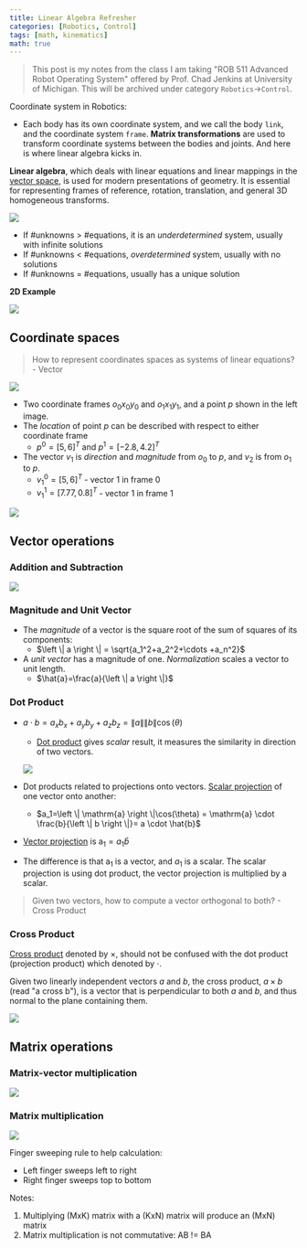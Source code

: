 ```yaml
---
title: Linear Algebra Refresher
categories: [Robotics, Control]
tags: [math, kinematics] 
math: true
---
```


> This post is my notes from the class I am taking "ROB 511 Advanced Robot Operating System" offered by Prof. Chad Jenkins at University of Michigan. This will be archived under category `Robotics`->`Control`.


Coordinate system in Robotics:
- Each body has its own coordinate system, and we call the body `link`, and the coordinate system `frame`. **Matrix transformations** are used to transform coordinate systems between the bodies and joints. And here is where linear algebra kicks in.


**Linear algebra**, which deals with linear equations and linear mappings in the [vector space](https://en.wikipedia.org/wiki/Vector_space), is used for modern presentations of geometry. It is essential for representing frames of reference, rotation, translation, and general 3D homogeneous transforms.

![](/assets/figures/2023-images/2023-02-23-linear-algebra-refresher/01.png)
- If #unknowns > #equations, it is an *underdetermined* system, usually with infinite solutions
- If #unknowns < #equations, *overdetermined* system, usually with no solutions
- If #unknowns = #equations, usually has a unique solution

**2D Example**

![](/assets/figures/2023-images/2023-02-23-linear-algebra-refresher/02.png)

## Coordinate spaces
> How to represent coordinates spaces as systems of linear equations? - Vector

![](/assets/figures/2023-images/2023-02-23-linear-algebra-refresher/03.png)
- Two coordinate frames $o_0x_0y_0$ and $o_1x_1y_1$, and a point $p$ shown in the left image.
- The *location* of point $p$ can be described with respect to either coordinate frame
  - $p^0 = [5, 6]^T$ and $p^1 = [-2.8, 4.2]^T$
- The vector $v_1$ is *direction* and *magnitude* from $o_0$ to $p$, and $v_2$ is from $o_1$ to $p$.
    - $v_1^0 = [5,6]^T$ - vector 1 in frame 0
    - $v_1^1 = [7.77,0.8]^T$ - vector 1 in frame 1
    
![](/assets/figures/2023-images/2023-02-23-linear-algebra-refresher/04.png)

## Vector operations
### Addition and Subtraction

![](/assets/figures/2023-images/2023-02-23-linear-algebra-refresher/05.png)

### Magnitude and Unit Vector
- The *magnitude* of a vector is the square root of the sum of squares of its components:
    - $\left \| a \right \| = \sqrt{a_1^2+a_2^2+\cdots +a_n^2}$
-  A *unit vector* has a magnitude of one. *Normalization* scales a vector to unit length.
    - $\hat{a}=\frac{a}{\left \| a \right \|}$

### Dot Product
- $a \cdot b= a_xb_x+a_yb_y+a_zb_z=\left \| a \right \|\left \| b \right \| \cos(\theta)$ 
  - [Dot product](https://en.wikipedia.org/wiki/Dot_product) gives *scalar* result, it measures the similarity in direction of two vectors.
  
  ![](/assets/figures/2023-images/2023-02-23-linear-algebra-refresher/06.png)
- Dot products related to projections onto vectors. [Scalar projection](https://en.wikipedia.org/wiki/Scalar_projection) of one vector onto another:
    - $a_1=\left \| \mathrm{a} \right \|\cos(\theta) = \mathrm{a} \cdot \frac{b}{\left \| b \right \|}= a \cdot \hat{b}$
- [Vector projection](https://en.wikipedia.org/wiki/Vector_projection) is $\mathrm{a}_1=a_1\hat{b}$
- The difference is that $\mathrm{a}_1$ is a vector, and $a_1$ is a scalar. The scalar projection is using dot product, the vector projection is multiplied by a scalar.

> Given two vectors, how to compute a vector orthogonal to both? - Cross Product

### Cross Product
[Cross product](https://en.wikipedia.org/wiki/Cross_product) denoted by $\times$, should not be confused with the dot product (projection product) which denoted by $\cdot$. 

Given two linearly independent vectors $a$ and $b$, the cross product, $a \times b$ (read "a cross b"), is a vector that is perpendicular to both $a$ and $b$, and thus normal to the plane containing them. 

![](/assets/figures/2023-images/2023-02-23-linear-algebra-refresher/07.png)

## Matrix operations
### Matrix-vector multiplication
![](/assets/figures/2023-images/2023-02-23-linear-algebra-refresher/08.png)
### Matrix multiplication
![](/assets/figures/2023-images/2023-02-23-linear-algebra-refresher/09.png)

Finger sweeping rule to help calculation:
- Left finger sweeps left to right
- Right finger sweeps top to bottom

Notes:
1. Multiplying (MxK) matrix with a (KxN) matrix will produce an (MxN) matrix
2. Matrix multiplication is not commutative: AB != BA
